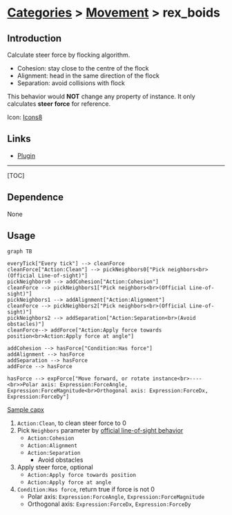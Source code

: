 # [Categories](categories.index.html) > [Movement](movement.index.html) > rex_boids

## Introduction

Calculate steer force by flocking algorithm.

- Cohesion: stay close to the centre of the flock
- Alignment: head in the same direction of the flock
- Separation: avoid collisions with flock

This behavior would **NOT** change any property of instance. It only calculates **steer force** for reference.

Icon: [Icons8](https://icons8.com/)

## Links

- [Plugin](https://rexrainbow.github.io/C3RexDoc/repo/rex_moveto.c3addon)


----

[TOC]

## Dependence

None

## Usage

```mermaid
graph TB

everyTick["Every tick"] --> cleanForce
cleanForce["Action:Clean"] --> pickNeighbors0["Pick neighbors<br>(Official Line-of-sight)"]
pickNeighbors0 --> addCohesion["Action:Cohesion"]
cleanForce --> pickNeighbors1["Pick neighbors<br>(Official Line-of-sight)"]
pickNeighbors1 --> addAlignment["Action:Alignment"]
cleanForce --> pickNeighbors2["Pick neighbors<br>(Official Line-of-sight)"]
pickNeighbors2 --> addSeparation["Action:Separation<br>(Avoid obstacles)"]
cleanForce--> addForce["Action:Apply force towards position<br>Action:Apply force at angle"]

addCohesion --> hasForce["Condition:Has force"]
addAlignment --> hasForce
addSeparation --> hasForce
addForce --> hasForce

hasForce --> expForce["Move forward, or rotate instance<br>----<br>>Polar axis: Expression:ForceAngle, Expression:ForceMagnitude<br>Orthogonal axis: Expression:ForceDx, Expression:ForceDy"]
```

[Sample capx](https://1drv.ms/u/s!Am5HlOzVf0kHl1nPGusnlzKJvb7m)

1. `Action:Clean`, to clean steer force to 0
2. Pick `Neighbors` parameter by [official line-of-sight behavior](https://www.scirra.com/manual/163/line-of-sight)
   - `Action:Cohesion`
   - `Action:Alignment`
   - `Action:Separation`
     - Avoid obstacles
3. Apply steer force, optional
   - `Action:Apply force towards position`
   - `Action:Apply force at angle`
4. `Condition:Has force`, return true if force is not 0
   - Polar axis: `Expression:ForceAngle`, `Expression:ForceMagnitude`
   - Orthogonal axis: `Expression:ForceDx`, `Expression:ForceDy`